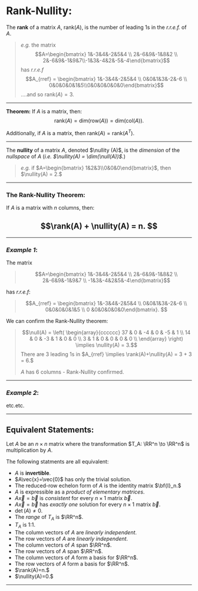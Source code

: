 # Rank-Nullity:

The **rank** of a matrix $A$, $\text{rank}(A)$, is the number of leading 1s in the *r.r.e.f.* of $A$. 

> *e.g.* the matrix $$A=\begin{bmatrix} 1&-3&4&-2&5&4 \\ 2&-6&9&-1&8&2 \\ 2&-6&9&-1&9&7\\-1&3&-4&2&-5&-4\end{bmatrix}$$ has *r.r.e.f* $$A_{rref} =  \begin{bmatrix} 1&-3&4&-2&5&4 \\ 0&0&1&3&-2&-6 \\ 0&0&0&0&1&5\\0&0&0&0&0&0\end{bmatrix}$$ 
> ....and so $\text{rank}(A) = 3.$

***

**Theorem:** If $A$ is a matrix, then: $$\text{rank}(A)=\text{dim}(\text{row}(A)) = \text{dim}(\text{col}(A)).$$

Additionally, if $A$ is a matrix, then $\text{rank}(A)=\text{rank}(A^T).$

***

The **nullity** of a matrix $A$, denoted $\nullity (A)$, is the *dimension* of the *nullspace* of $A$ (*i.e. $\nullity(A) = \dim(\null(A))$.*)

> *e.g.* if $A=\begin{bmatrix} 1&2&3\\0&0&0\end{bmatrix}$,  then $\nullity(A) = 2.$


***

### The Rank-Nullity Theorem:

If $A$ is a matrix with $n$ columns, then:

##  $$\rank(A) + \nullity(A) = n. $$
***

### *Example 1*: 

The matrix 

>$$A=\begin{bmatrix} 1&-3&4&-2&5&4 \\ 2&-6&9&-1&8&2 \\ 2&-6&9&-1&9&7 \\ -1&3&-4&2&5&-4\end{bmatrix}$$

has *r.r.e.f*:
> $$A_{rref} = \begin{bmatrix} 1&-3&4&-2&5&4 \\ 0&0&1&3&-2&-6 \\ 0&0&0&0&1&5 \\ 0 &0&0&0&0&0\end{bmatrix}. $$

We can confirm the Rank-Nullity theorem: 

> $$\null(A) = \left(
\begin{array}{cccccc}
 37 & 0 & -4 & 0 & -5 & 1 \\
 14 & 0 & -3 & 1 & 0 & 0 \\
 3 & 1 & 0 & 0 & 0 & 0 \\
\end{array}
\right) \implies \nullity(A) = 3.$$
> There are 3 leading 1s in $A_{rref} \implies \rank(A)+\nullity(A) = 3 + 3 = 6.$
>
>$A$ has 6 columns - Rank-Nullity confirmed. 

***

### *Example 2*:

etc.etc.

***

## Equivalent Statements:

Let $A$ be an $n\times n$ matrix where the transformation $T_A: \RR^n \to \RR^n$ is multiplication by $A$.

The following statments are all equivalent:


- $A$ is **invertible**.
- $A\vec{x}=\vec{0}$ has only the trivial solution.
- The reduced-row echelon form of $A$ is the identity matrix $\bf{I}_n.$
- $A$ is expressible as a *product of elementary matrices*. 
- $A\vec{x} = \vec{b}$ is *consistent* for every $n\times1$ matrix $\vec{b}$.
- $A\vec{x} = \vec{b}$ has *exactly one* solution for every $n\times1$ matrix $\vec{b}$.
- $\det(A)\neq 0.$
- The *range* of $T_A$ is $\RR^n$.
- $T_A$ is 1:1. 
- The column vectors of $A$ are *linearly independent*. 
- The row vectors of $A$ are *linearly independent*. 
- The column vectors of $A$ span $\RR^n$.
- The row vectors of $A$ span $\RR^n$.
- The column vectors of $A$ form a basis for  $\RR^n$.	
- The row vectors of $A$ form a basis for  $\RR^n$.
- $\rank(A)=n.$
- $\nullity(A)=0.$

***